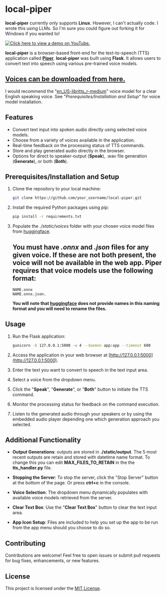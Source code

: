 # local-piper

**local-piper** currently only supports **Linux**. However, I can't actually code. I wrote this using LLMs. So I'm sure you could figure out forking it for Windows if you wanted to!

[![Click here to view a demo on YouTube.](https://img.youtube.com/vi/Ym2KmWeqd84/0.jpg)](https://www.youtube.com/watch?v=Ym2KmWeqd84)

**local-piper** is a browser-based front-end for the text-to-speech (TTS) application called [**Piper**](https://github.com/rhasspy/piper). **local-piper** was built using **Flask**. It allows users to convert text into speech using various pre-trained voice models.

## [Voices can be downloaded from here.](https://huggingface.co/rhasspy/piper-voices/tree/v1.0.0)

I would recommend the "[en_US-libritts_r-medium](https://huggingface.co/rhasspy/piper-voices/tree/v1.0.0/en/en_US/libritts_r/medium)" voice model for a clear English speaking voice. See "*Prerequisites/Installation and Setup*" for voice model installation.

## Features

- Convert text input into spoken audio directly using selected voice models.
- Choose from a variety of voices available in the application.
- Real-time feedback on the processing status of TTS commands.
- Store and play generated audio directly in the browser.
- Options for direct to speaker-output (**Speak**), .wav file generation (**Generate**), or both (**Both**).

## Prerequisites/Installation and Setup

1. Clone the repository to your local machine:

   ```bash
   git clone https://github.com/your_username/local-piper.git
   ```

2. Install the required Python packages using pip:

   ```bash
   pip install -r requirements.txt
   ```

3. Populate the *./static/voices* folder with your chosen voice model files from [huggingface](https://huggingface.co/rhasspy/piper-voices/tree/v1.0.0).
   ## **You must have *.onnx* and *.json* files for any given voice. If these are not both present, the voice will not be available in the web app. Piper requires that voice models use the following format:**

   ```
   NAME.onnx
   NAME.onnx.json.
   ```
   **You will note that [huggingface](https://huggingface.co/rhasspy/piper-voices/tree/v1.0.0) does not provide names in this naming format and you will need to rename the files.** 


## Usage

1. Run the Flask application:

   ```bash
   gunicorn -b 127.0.0.1:5000 -w 4 --daemon app:app --timeout 600
   ```

2. Access the application in your web browser at [http://127.0.0.1:5000](http://127.0.0.1:5000).

3. Enter the text you want to convert to speech in the text input area.

4. Select a voice from the dropdown menu.

5. Click the "**Speak**", "**Generate**", or "**Both**" button to initiate the TTS command.

6. Monitor the processing status for feedback on the command execution.

7. Listen to the generated audio through your speakers or by using the embedded audio player depending one which generation approach you selected.

## Additional Functionality

- **Output Generations**: outputs are stored in **./static/output**. The 5 most recent outputs are retain and stored with datetime name format. To change this you can edit **MAX_FILES_TO_RETAIN** in the the **tts_handler.py** file.

- **Stopping the Server**: To stop the server, click the "Stop Server" button at the bottom of the page. Or press **ctrl+c** in the console. 

- **Voice Selection**: The dropdown menu dynamically populates with available voice models retrieved from the server.

- **Clear Text Box**: Use the "**Clear Text Box**" button to clear the text input area.

- **App Icon Setup**: Files are included to help you set up the app to be run from the app menu should you choose to do so.

## Contributing

Contributions are welcome! Feel free to open issues or submit pull requests for bug fixes, enhancements, or new features.

## License

This project is licensed under the [MIT License](LICENSE).
